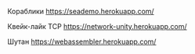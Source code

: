 Кораблики https://seademo.herokuapp.com/


Квейк-лайк TCP https://network-unity.herokuapp.com/

Шутан https://webassembler.herokuapp.com/
